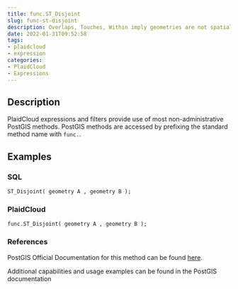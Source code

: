 ```yaml
---
title: func.ST_Disjoint
slug: func-st-disjoint
description: Overlaps, Touches, Within imply geometries are not spatially disjoint, unless they return true, then they are not spatially disjoint
date: 2022-01-31T09:52:58
tags:
- plaidcloud
- expression
categories:
- PlaidCloud
- Expressions
---
```



## Description


PlaidCloud expressions and filters provide use of most non-administrative PostGIS methods. PostGIS methods are accessed by prefixing the standard method name with `func.`.



## Examples


### SQL



```
ST_Disjoint( geometry A , geometry B );
```


### PlaidCloud



```
func.ST_Disjoint( geometry A , geometry B );
```


### References


PostGIS Official Documentation for this method can be found [here](https://postgis.net/docs/manual-3.1/ST_Disjoint.html).



Additional capabilities and usage examples can be found in the PostGIS documentation


